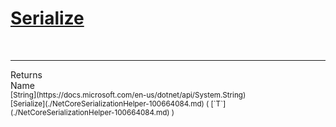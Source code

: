 # [Serialize](./NetCoreSerializationHelper-100664084.md)


<br>
<hr>
Returns<img width=550/>Name
<br>
<sub>[String](https://docs.microsoft.com/en-us/dotnet/api/System.String)</sub><img width=500/><sub>[Serialize](./NetCoreSerializationHelper-100664084.md) ( [`T`](./NetCoreSerializationHelper-100664084.md) )</sub><br>


